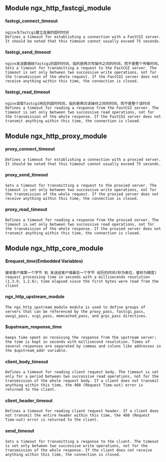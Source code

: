 ## Module ngx_http_fastcgi_module

#### fastcgi_connect_timeout
```
nginx与fastcgi建立连接的超时时间
Defines a timeout for establishing a connection with a FastCGI server. It should be noted that this timeout cannot usually exceed 75 seconds.
```

#### fastcgi_send_timeout
```
nginx发送数据给fastcgi的超时时间，指的是两次写操作之间的时间，而不是整个传输时间。
Sets a timeout for transmitting a request to the FastCGI server. The timeout is set only between two successive write operations, not for the transmission of the whole request. If the FastCGI server does not receive anything within this time, the connection is closed.
```

#### fastcgi_read_timeout
```
nginx读取fastcgi响应的超时时间，指的是两次读操作之间的时间，而不是整个读时间
Defines a timeout for reading a response from the FastCGI server. The timeout is set only between two successive read operations, not for the transmission of the whole response. If the FastCGI server does not transmit anything within this time, the connection is closed.
```


## Module ngx_http_proxy_module

#### proxy_connect_timeout
```
Defines a timeout for establishing a connection with a proxied server. It should be noted that this timeout cannot usually exceed 75 seconds.
```

#### proxy_send_timeout
```
Sets a timeout for transmitting a request to the proxied server. The timeout is set only between two successive write operations, not for the transmission of the whole request. If the proxied server does not receive anything within this time, the connection is closed.
```

#### proxy_read_timeout
```
Defines a timeout for reading a response from the proxied server. The timeout is set only between two successive read operations, not for the transmission of the whole response. If the proxied server does not transmit anything within this time, the connection is closed.
```


## Module ngx_http_core_module
#### $request_time(Embedded Variables)
```
接收客户端第一个字节 到 发送给客户端最后一个字节 经历的时间(秒为单位，毫秒为精度)
request processing time in seconds with a milliseconds resolution (1.3.9, 1.2.6); time elapsed since the first bytes were read from the client
```

#### ngx_http_upstream_module
```
The ngx_http_upstream_module module is used to define groups of servers that can be referenced by the proxy_pass, fastcgi_pass, uwsgi_pass, scgi_pass, memcached_pass, and grpc_pass directives.
```
#### $upstream_response_time
```
keeps time spent on receiving the response from the upstream server; the time is kept in seconds with millisecond resolution. Times of several responses are separated by commas and colons like addresses in the $upstream_addr variable.
```



#### client_body_timeout
```
Defines a timeout for reading client request body. The timeout is set only for a period between two successive read operations, not for the transmission of the whole request body. If a client does not transmit anything within this time, the 408 (Request Time-out) error is returned to the client.
```
#### client_header_timeout
```
Defines a timeout for reading client request header. If a client does not transmit the entire header within this time, the 408 (Request Time-out) error is returned to the client.
```
#### send_timeout
```
Sets a timeout for transmitting a response to the client. The timeout is set only between two successive write operations, not for the transmission of the whole response. If the client does not receive anything within this time, the connection is closed.
```
